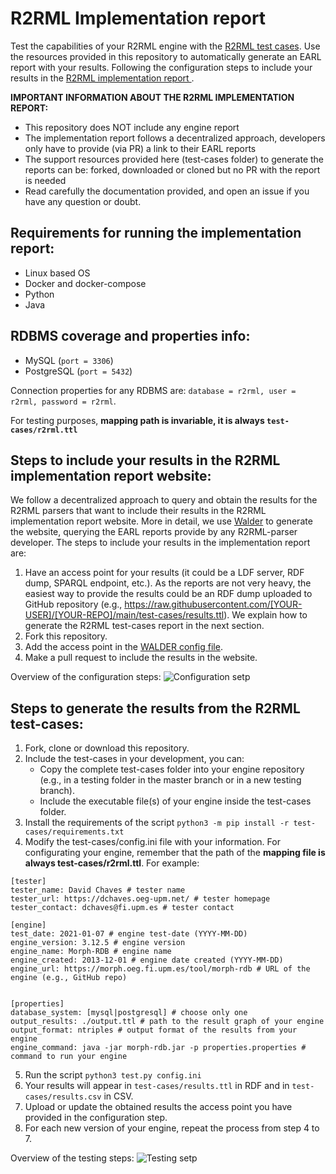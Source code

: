 # R2RML Implementation report

Test the capabilities of your R2RML engine with the [R2RML test cases](https://www.w3.org/2001/sw/rdb2rdf/test-cases/). Use the resources provided in this repository to automatically generate an EARL report with your results. Following the configuration steps to include your results in the [R2RML implementation report ](https://kg-construct.github.io/r2rml-implementation-report/).

**IMPORTANT INFORMATION ABOUT THE R2RML IMPLEMENTATION REPORT:** 
- This repository does NOT include any engine report
- The implementation report follows a decentralized approach, developers only have to provide (via PR) a link to their EARL reports
- The support resources provided here (test-cases folder) to generate the reports can be: forked, downloaded or cloned but no PR with the report is needed
- Read carefully the documentation provided, and open an issue if you have any question or doubt.

## Requirements for running the implementation report:

- Linux based OS
- Docker and docker-compose
- Python
- Java

## RDBMS coverage and properties info:

- MySQL (`port = 3306`)
- PostgreSQL (`port = 5432`)

Connection properties for any RDBMS are: `database = r2rml, user = r2rml, password = r2rml`.

For testing purposes, **mapping path is invariable, it is always `test-cases/r2rml.ttl`**


## Steps to include your results in the R2RML implementation report website:

We follow a decentralized approach to query and obtain the results for the R2RML parsers that want to include their results in the R2RML implementation report website. More in detail, we use [Walder](https://github.com/KNowledgeOnWebScale/walder) to generate the website, querying the EARL reports provide by any R2RML-parser developer. The steps to include your results in the implementation report are:

1. Have an access point for your results (it could be a LDF server, RDF dump, SPARQL endpoint, etc.). As the reports are not very heavy, the easiest way to provide the results could be an RDF dump uploaded to GitHub repository (e.g., https://raw.githubusercontent.com/[YOUR-USER]/[YOUR-REPO]/main/test-cases/results.ttl). We explain how to generate the R2RML test-cases report in the next section.
2. Fork this repository.
3. Add the access point in the [WALDER config file](https://github.com/kg-construct/r2rml-implementation-report/blob/main/docs/config.yaml#L10).
4. Make a pull request to include the results in the website.

Overview of the configuration steps:
![Configuration setp](misc/config.png?raw=true "Configuration setp")


## Steps to generate the results from the R2RML test-cases:

1. Fork, clone or download this repository.
2. Include the test-cases in your development, you can:
	- Copy the complete test-cases folder into your engine repository (e.g., in a testing folder in the master branch or in a new testing branch).
	- Include the executable file(s) of your engine inside the test-cases folder.
3. Install the requirements of the script `python3 -m pip install -r test-cases/requirements.txt`
4. Modify the test-cases/config.ini file with your information. For configurating your engine, remember that the path of the **mapping file is always test-cases/r2rml.ttl**. For example:

```
[tester]
tester_name: David Chaves # tester name
tester_url: https://dchaves.oeg-upm.net/ # tester homepage
tester_contact: dchaves@fi.upm.es # tester contact

[engine]
test_date: 2021-01-07 # engine test-date (YYYY-MM-DD)
engine_version: 3.12.5 # engine version
engine_name: Morph-RDB # engine name
engine_created: 2013-12-01 # engine date created (YYYY-MM-DD)
engine_url: https://morph.oeg.fi.upm.es/tool/morph-rdb # URL of the engine (e.g., GitHub repo)


[properties]
database_system: [mysql|postgresql] # choose only one
output_results: ./output.ttl # path to the result graph of your engine
output_format: ntriples # output format of the results from your engine
engine_command: java -jar morph-rdb.jar -p properties.properties # command to run your engine
```

5. Run the script `python3 test.py config.ini`
6. Your results will appear in `test-cases/results.ttl` in RDF and in `test-cases/results.csv` in CSV.
7. Upload or update the obtained results the access point you have provided in the configuration step.
8. For each new version of your engine, repeat the process from step 4 to 7.


Overview of the testing steps:
![Testing setp](misc/test.png?raw=true "Testing setp")

